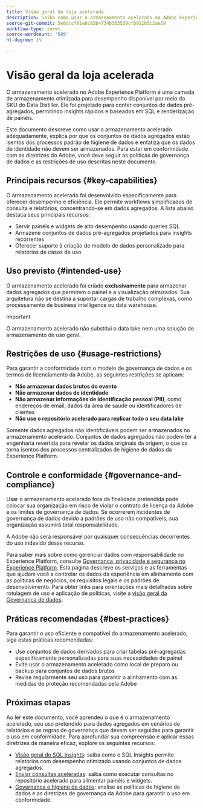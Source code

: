 ```yaml
---
title: Visão geral da loja acelerada
description: Saiba como usar o armazenamento acelerado no Adobe Experience Platform para insights rápidos e baseados em SQL usando dados agregados. Esta página descreve o uso pretendido, restrições de identidade e dados de BI e práticas recomendadas para garantir a conformidade com as políticas de governança de dados da Adobe.
source-git-commit: 5e8dccf91e8c83b4734b363539cfb911b5c2ae29
workflow-type: tm+mt
source-wordcount: '589'
ht-degree: 1%

---
```


# Visão geral da loja acelerada

O armazenamento acelerado no Adobe Experience Platform é uma camada de armazenamento otimizada para desempenho disponível por meio da SKU do Data Distiller. Ele foi projetado para conter conjuntos de dados pré-agregados, permitindo insights rápidos e baseados em SQL e renderização de painéis.

Este documento descreve como usar o armazenamento acelerado adequadamente, explica por que os conjuntos de dados agregados estão isentos dos processos padrão de higiene de dados e enfatiza que os dados de identidade não devem ser armazenados. Para estar em conformidade com as diretrizes do Adobe, você deve seguir as políticas de governança de dados e as restrições de uso descritas neste documento.

## Principais recursos {#key-capabilities}

O armazenamento acelerado foi desenvolvido especificamente para oferecer desempenho e eficiência. Ele permite workflows simplificados de consulta e relatórios, concentrando-se em dados agregados. A lista abaixo destaca seus principais recursos:

- Servir painéis e widgets de alto desempenho usando queries SQL
- Armazene conjuntos de dados pré-agregados projetados para insights recorrentes
- Oferecer suporte à criação de modelo de dados personalizado para relatórios de casos de uso

## Uso previsto {#intended-use}

O armazenamento acelerado foi criado **exclusivamente** para armazenar dados agregados que permitem o painel e a visualização otimizados. Sua arquitetura não se destina a suportar cargas de trabalho complexas, como processamento de business intelligence ou data warehouse.

>[!IMPORTANT]
>
>O armazenamento acelerado não substitui o data lake nem uma solução de armazenamento de uso geral.

## Restrições de uso {#usage-restrictions}

Para garantir a conformidade com o modelo de governança de dados e os termos de licenciamento da Adobe, as seguintes restrições se aplicam:

- **Não armazenar dados brutos do evento**
- **Não armazenar dados de identidade**
- **Não armazenar informações de identificação pessoal (PII)**, como endereços de email, dados da área de saúde ou identificadores de clientes
- **Não use o repositório acelerado para replicar todo o seu data lake**

Somente dados agregados não identificáveis podem ser armazenados no armazenamento acelerado. Conjuntos de dados agregados não podem ter a engenharia revertida para revelar os dados originais da origem, o que os torna isentos dos processos centralizados de higiene de dados da Experience Platform.

## Controle e conformidade {#governance-and-compliance}

Usar o armazenamento acelerado fora da finalidade pretendida pode colocar sua organização em risco de violar o contrato de licença da Adobe e os limites de governança de dados. Se ocorrerem incidentes de governança de dados devido a padrões de uso não compatíveis, sua organização assumirá total responsabilidade.

A Adobe não será responsável por quaisquer consequências decorrentes do uso indevido desse recurso.

Para saber mais sobre como gerenciar dados com responsabilidade no Experience Platform, consulte [Governança, privacidade e segurança no Experience Platform](../../../landing/governance-privacy-security/overview.md). Esta página descreve os serviços e as ferramentas que ajudam você a controlar os dados da experiência em alinhamento com as políticas de negócios, os requisitos legais e os padrões de desenvolvimento. Para obter links para orientações mais detalhadas sobre rotulagem de uso e aplicação de políticas, visite a [visão geral da Governança de dados](../../../data-governance/home.md).

## Práticas recomendadas {#best-practices}

Para garantir o uso eficiente e compatível do armazenamento acelerado, siga estas práticas recomendadas:

- Use conjuntos de dados derivados para criar tabelas pré-agregadas especificamente personalizadas para suas necessidades de painel
- Evite usar o armazenamento acelerado como local de preparo ou backup para conjuntos de dados brutos
- Revise regularmente seu uso para garantir o alinhamento com as medidas de proteção recomendadas pela Adobe

## Próximas etapas

Ao ler este documento, você aprendeu o que é o armazenamento acelerado, seu uso pretendido para dados agregados em cenários de relatórios e as regras de governança que devem ser seguidas para garantir o uso em conformidade. Para aprofundar sua compreensão e aplicar essas diretrizes de maneira eficaz, explore os seguintes recursos:

- [Visão geral do SQL Insights](./overview.md): saiba como o SQL Insights permite relatórios com desempenho otimizado usando conjuntos de dados agregados.
- [Enviar consultas aceleradas](./send-accelerated-queries.md): saiba como executar consultas no repositório acelerado para alimentar painéis e widgets.
- [Governança e higiene de dados](../../data-governance/overview.md): analise as políticas de higiene de dados e as diretrizes de governança da Adobe para garantir o uso em conformidade.
